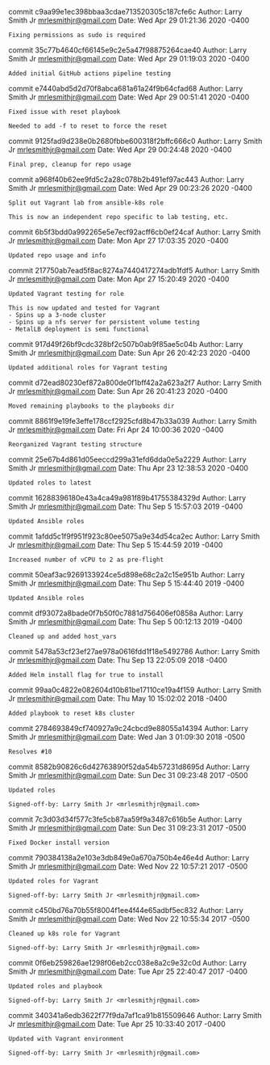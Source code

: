 commit c9aa99e1ec398bbaa3cdae713520305c187cfe6c
Author: Larry Smith Jr <mrlesmithjr@gmail.com>
Date:   Wed Apr 29 01:21:36 2020 -0400

    Fixing permissions as sudo is required

commit 35c77b4640cf66145e9c2e5a47f98875264cae40
Author: Larry Smith Jr <mrlesmithjr@gmail.com>
Date:   Wed Apr 29 01:19:03 2020 -0400

    Added initial GitHub actions pipeline testing

commit e7440abd5d2d70f8abca681a61a24f9b64cfad68
Author: Larry Smith Jr <mrlesmithjr@gmail.com>
Date:   Wed Apr 29 00:51:41 2020 -0400

    Fixed issue with reset playbook
    
    Needed to add -f to reset to force the reset

commit 9125fad9d238e0b2680fbbe600318f2bffc666c0
Author: Larry Smith Jr <mrlesmithjr@gmail.com>
Date:   Wed Apr 29 00:24:48 2020 -0400

    Final prep, cleanup for repo usage

commit a968f40b62ee9fd5c2a28c078b2b491ef97ac443
Author: Larry Smith Jr <mrlesmithjr@gmail.com>
Date:   Wed Apr 29 00:23:26 2020 -0400

    Split out Vagrant lab from ansible-k8s role
    
    This is now an independent repo specific to lab testing, etc.

commit 6b5f3bdd0a992265e5e7ecf92acff6cb0ef24caf
Author: Larry Smith Jr <mrlesmithjr@gmail.com>
Date:   Mon Apr 27 17:03:35 2020 -0400

    Updated repo usage and info

commit 217750ab7ead5f8ac8274a7440417274adb1fdf5
Author: Larry Smith Jr <mrlesmithjr@gmail.com>
Date:   Mon Apr 27 15:20:49 2020 -0400

    Updated Vagrant testing for role
    
    This is now updated and tested for Vagrant
    - Spins up a 3-node cluster
    - Spins up a nfs server for persistent volume testing
    - MetalLB deployment is semi functional

commit 917d49f26bf9cdc328bf2c507b0ab9f85ae5c04b
Author: Larry Smith Jr <mrlesmithjr@gmail.com>
Date:   Sun Apr 26 20:42:23 2020 -0400

    Updated additional roles for Vagrant testing

commit d72ead80230ef872a800de0f1bff42a2a623a2f7
Author: Larry Smith Jr <mrlesmithjr@gmail.com>
Date:   Sun Apr 26 20:41:23 2020 -0400

    Moved remaining playbooks to the playbooks dir

commit 8861f9e19fe3effe178ccf2925cfd8b47b33a039
Author: Larry Smith Jr <mrlesmithjr@gmail.com>
Date:   Fri Apr 24 10:00:36 2020 -0400

    Reorganized Vagrant testing structure

commit 25e67b4d861d05eeccd299a31efd6dda0e5a2229
Author: Larry Smith Jr <mrlesmithjr@gmail.com>
Date:   Thu Apr 23 12:38:53 2020 -0400

    Updated roles to latest

commit 16288396180e43a4ca49a981f89b41755384329d
Author: Larry Smith Jr <mrlesmithjr@gmail.com>
Date:   Thu Sep 5 15:57:03 2019 -0400

    Updated Ansible roles

commit 1afdd5c1f9f951f923c80ee5075a9e34d54ca2ec
Author: Larry Smith Jr <mrlesmithjr@gmail.com>
Date:   Thu Sep 5 15:44:59 2019 -0400

    Increased number of vCPU to 2 as pre-flight

commit 50eaf3ac9269133924ce5d898e68c2a2c15e951b
Author: Larry Smith Jr <mrlesmithjr@gmail.com>
Date:   Thu Sep 5 15:44:40 2019 -0400

    Updated Ansible roles

commit df93072a8bade0f7b50f0c7881d756406ef0858a
Author: Larry Smith Jr <mrlesmithjr@gmail.com>
Date:   Thu Sep 5 00:12:13 2019 -0400

    Cleaned up and added host_vars

commit 5478a53cf23ef27ae978a0616fdd1f18e5492786
Author: Larry Smith Jr <mrlesmithjr@gmail.com>
Date:   Thu Sep 13 22:05:09 2018 -0400

    Added Helm install flag for true to install

commit 99aa0c4822e082604d10b81be17110ce19a4f159
Author: Larry Smith Jr <mrlesmithjr@gmail.com>
Date:   Thu May 10 15:02:02 2018 -0400

    Added playbook to reset k8s cluster

commit 2784693849cf740927a9c24cbcd9e88055a14394
Author: Larry Smith Jr <mrlesmithjr@gmail.com>
Date:   Wed Jan 3 01:09:30 2018 -0500

    Resolves #10

commit 8582b90826c6d42763890f52da54b57231d8695d
Author: Larry Smith Jr <mrlesmithjr@gmail.com>
Date:   Sun Dec 31 09:23:48 2017 -0500

    Updated roles
    
    Signed-off-by: Larry Smith Jr <mrlesmithjr@gmail.com>

commit 7c3d03d34f577c3fe5cb87aa59f9a3487c616b5e
Author: Larry Smith Jr <mrlesmithjr@gmail.com>
Date:   Sun Dec 31 09:23:31 2017 -0500

    Fixed Docker install version

commit 790384138a2e103e3db849e0a670a750b4e46e4d
Author: Larry Smith Jr <mrlesmithjr@gmail.com>
Date:   Wed Nov 22 10:57:21 2017 -0500

    Updated roles for Vagrant
    
    Signed-off-by: Larry Smith Jr <mrlesmithjr@gmail.com>

commit c450bd76a70b55f8004f1ee4f44e65adbf5ec832
Author: Larry Smith Jr <mrlesmithjr@gmail.com>
Date:   Wed Nov 22 10:55:34 2017 -0500

    Cleaned up k8s role for Vagrant
    
    Signed-off-by: Larry Smith Jr <mrlesmithjr@gmail.com>

commit 0f6eb259826ae1298f06eb2cc038e8a2c9e32c0d
Author: Larry Smith Jr <mrlesmithjr@gmail.com>
Date:   Tue Apr 25 22:40:47 2017 -0400

    Updated roles and playbook
    
    Signed-off-by: Larry Smith Jr <mrlesmithjr@gmail.com>

commit 340341a6edb3622f77f9da7af1ca91b815509646
Author: Larry Smith Jr <mrlesmithjr@gmail.com>
Date:   Tue Apr 25 10:33:40 2017 -0400

    Updated with Vagrant environment
    
    Signed-off-by: Larry Smith Jr <mrlesmithjr@gmail.com>

